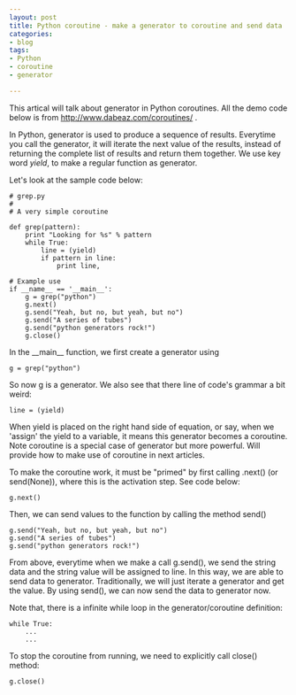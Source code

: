 ```yaml
---
layout: post
title: Python coroutine - make a generator to coroutine and send data
categories:
- blog
tags:
- Python
- coroutine
- generator

---
```


This artical will talk about generator in Python coroutines. 
All the demo code below is from http://www.dabeaz.com/coroutines/ . 

In Python, generator is used to produce a sequence of results. Everytime 
you call the generator, it will iterate the next value of the results, 
instead of returning the complete list of results and return them together. 
We use key word _yield_, to make a regular function as generator. 

Let's look at the sample code below: 

```
# grep.py
#
# A very simple coroutine

def grep(pattern):
    print "Looking for %s" % pattern
    while True:
        line = (yield)
        if pattern in line:
            print line,

# Example use
if __name__ == '__main__':
    g = grep("python")
    g.next()
    g.send("Yeah, but no, but yeah, but no")
    g.send("A series of tubes")
    g.send("python generators rock!")
    g.close()
```

In the \_\_main\_\_ function, we first create a generator using 

```
g = grep("python")
```

So now g is a generator. We also see that there line of code's grammar a bit weird:

```
line = (yield)
```

When yield is placed on the right hand side of equation, or say, when we 'assign' 
the yield to a variable, it means this generator becomes a coroutine. Note coroutine is 
a special case of generator but more powerful. Will provide how to make use of coroutine
in next articles. 

To make the coroutine work, it must be "primed" by first calling .next() 
(or send(None)), where this is the activation step. See code below:

```
g.next()
```

Then, we can send values to the function by calling the method send() 

```
g.send("Yeah, but no, but yeah, but no")
g.send("A series of tubes")
g.send("python generators rock!")
```

From above, everytime when we make a call g.send(), we send the string data
and the string value will be assigned to line. In this way, we are able 
to send data to generator. Traditionally, we will just iterate a generator 
and get the value. By using send(), we can now send the data to generator now. 

Note that, there is a infinite while loop in the generator/coroutine definition:

```
while True:
    ...
    ...
```

To stop the coroutine from running, we need to explicitly call close() method:

```
g.close()
```

